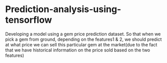 # Prediction-analysis-using-tensorflow
Developing a model using a  gem price prediction dataset.  So that when we pick a gem from ground,  depending on the features1 &amp; 2, we should predict  at what price we can sell this particular gem at the market(due to the fact that we have historical information on the price sold based on the two features)
